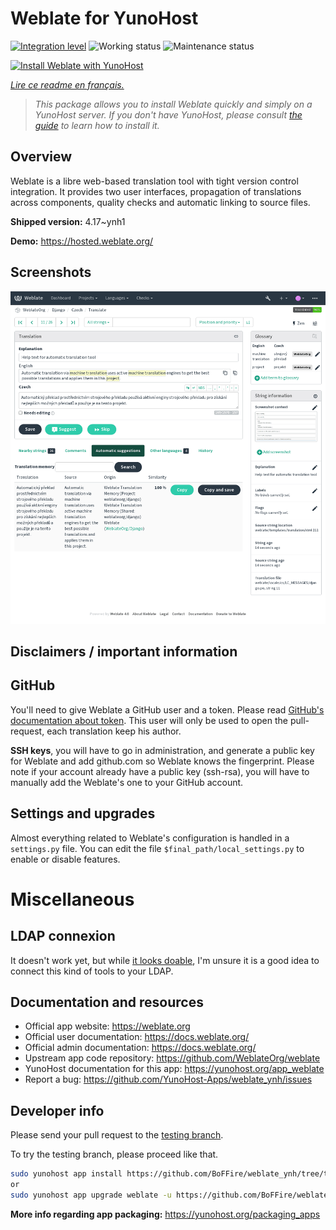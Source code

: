 <!--
N.B.: This README was automatically generated by https://github.com/YunoHost/apps/tree/master/tools/README-generator
It shall NOT be edited by hand.
-->

# Weblate for YunoHost

[![Integration level](https://dash.yunohost.org/integration/weblate.svg)](https://dash.yunohost.org/appci/app/weblate) ![Working status](https://ci-apps.yunohost.org/ci/badges/weblate.status.svg) ![Maintenance status](https://ci-apps.yunohost.org/ci/badges/weblate.maintain.svg)

[![Install Weblate with YunoHost](https://install-app.yunohost.org/install-with-yunohost.svg)](https://install-app.yunohost.org/?app=weblate)

*[Lire ce readme en français.](./README_fr.md)*

> *This package allows you to install Weblate quickly and simply on a YunoHost server.
If you don't have YunoHost, please consult [the guide](https://yunohost.org/#/install) to learn how to install it.*

## Overview

Weblate is a libre web-based translation tool with tight version control integration. It provides two user interfaces, propagation of translations across components, quality checks and automatic linking to source files.

**Shipped version:** 4.17~ynh1

**Demo:** https://hosted.weblate.org/

## Screenshots

![Screenshot of Weblate](./doc/screenshots/BigScreenshot.png)

## Disclaimers / important information

## GitHub

You'll need to give Weblate a GitHub user and a token. Please read [GitHub's documentation about token](https://help.github.com/articles/creating-a-personal-access-token-for-the-command-line/).
This user will only be used to open the pull-request, each translation keep his author.

**SSH keys**, you will have to go in administration, and generate a public key for Weblate and add github.com so Weblate knows the fingerprint. Please note if your account already have a public key (ssh-rsa), you will have to manually add the Weblate's one to your GitHub account.

## Settings and upgrades

Almost everything related to Weblate's configuration is handled in a `settings.py` file.
You can edit the file `$final_path/local_settings.py` to enable or disable features.

# Miscellaneous

## LDAP connexion

It doesn't work yet, but while [it looks doable](https://docs.weblate.org/en/latest/admin/auth.html?highlight=LDAP#ldap-authentication), I'm unsure it is a good idea to connect this kind of tools to your LDAP.

## Documentation and resources

* Official app website: <https://weblate.org>
* Official user documentation: <https://docs.weblate.org/>
* Official admin documentation: <https://docs.weblate.org/>
* Upstream app code repository: <https://github.com/WeblateOrg/weblate>
* YunoHost documentation for this app: <https://yunohost.org/app_weblate>
* Report a bug: <https://github.com/YunoHost-Apps/weblate_ynh/issues>

## Developer info

Please send your pull request to the [testing branch](https://github.com/YunoHost-Apps/weblate_ynh/tree/testing).

To try the testing branch, please proceed like that.

``` bash
sudo yunohost app install https://github.com/BoFFire/weblate_ynh/tree/testing --debug
or
sudo yunohost app upgrade weblate -u https://github.com/BoFFire/weblate_ynh/tree/testing --debug
```

**More info regarding app packaging:** <https://yunohost.org/packaging_apps>

